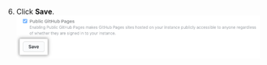  6. Click **Save**. ![Save button](/assets/images/enterprise/business-accounts/pages-policies-save-button.png)
